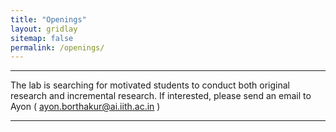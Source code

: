 ```yaml
---
title: "Openings"
layout: gridlay
sitemap: false
permalink: /openings/
---
```

---

The lab is searching for motivated students to conduct both original research and incremental research. If interested, please send an email to Ayon ( ayon.borthakur@ai.iith.ac.in )

---
